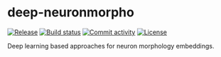 # deep-neuronmorpho

[![Release](https://img.shields.io/github/v/release/kpeez/deep-neuronmorpho)](https://img.shields.io/github/v/release/kpeez/deep-neuronmorpho)
[![Build status](https://img.shields.io/github/workflow/status/kpeez/deep-neuronmorpho/merge-to-main)](https://img.shields.io/github/workflow/status/kpeez/deep-neuronmorpho/merge-to-main)
[![Commit activity](https://img.shields.io/github/commit-activity/m/kpeez/deep-neuronmorpho)](https://img.shields.io/github/commit-activity/m/kpeez/deep-neuronmorpho)
[![License](https://img.shields.io/github/license/kpeez/deep-neuronmorpho)](https://img.shields.io/github/license/kpeez/deep-neuronmorpho)

Deep learning based approaches for neuron morphology embeddings.
